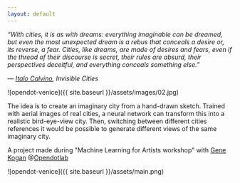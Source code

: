 ```yaml
---
layout: default
---
```





_“With cities, it is as with dreams: everything imaginable can be dreamed, but even the most unexpected dream is a rebus that conceals a desire or, its reverse, a fear. Cities, like dreams, are made of desires and fears, even if the thread of their discourse is secret, their rules are absurd, their perspectives deceitful, and everything conceals something else.”_

_― [Italo Calvino](https://en.wikipedia.org/wiki/Italo_Calvino), Invisible Cities_

![opendot-venice]({{ site.baseurl }}/assets/images/02.jpg)

The idea is to create an imaginary city from a hand-drawn sketch. Trained with aerial images of real cities, a neural network can transform this into a realistic bird-eye-view city.
Then, switching between different cities references it would be possible to generate different views of the same imaginary city.

A project made during "Machine Learning for Artists workshop" with [Gene Kogan](https://github.com/genekogan) @[Opendotlab](http://www.opendotlab.it)

![opendot-venice]({{ site.baseurl }}/assets/main.png)
